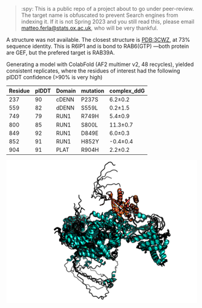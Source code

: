 > :spy: This is a public repo of a project about to go under peer-review.
> The target name is obfuscated to prevent Search engines from indexing it. 
> If it is not Spring 2023 and you still read this, please email matteo.ferla@stats.ox.ac.uk, who will be very thankful.

A structure was not available.
The closest structure is [PDB:3CWZ](https://www.rcsb.org/structure/3CWZ), at 73% sequence identity. 
This is R6IP1 and is bond to RAB6(GTP) —both protein are GEF, but the prefered target is RAB39A.

Generating a model with ColabFold (AF2 multimer v2, 48 recycles), yielded consistent replicates, 
where the residues of interest had the following plDDT confidence (>90% is very high)

| Residue | plDDT | Domain | mutation   | complex_ddG   |
| ---- | ---- | ---- |---- | ---- |
| 237 | 90 | cDENN | P237S      | 6.2±0.2       |
| 559 | 82 | dDENN | S559L      | 0.2±1.5       |
| 749 | 79 | RUN1 | R749H      | 5.4±0.9       |
| 800 | 85 | RUN1 | S800L      | 11.3±0.7      |
| 849 | 92 | RUN1 | D849E      | 6.0±0.3       |
| 852 | 91 | RUN1 | H852Y      | -0.4±0.4      |
| 904 | 91 | PLAT | R904H      | 2.2±0.2       |

![AF2-replicates](images/AF2-replicates.png)